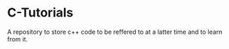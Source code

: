 C-Tutorials
===========
A repository to store c++ code to be reffered to at a latter time and to learn from it.
